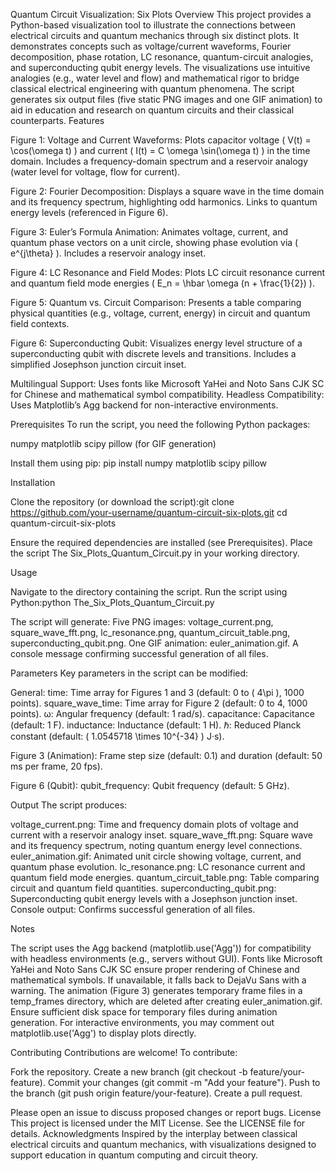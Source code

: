 Quantum Circuit Visualization: Six Plots
Overview
This project provides a Python-based visualization tool to illustrate the connections between electrical circuits and quantum mechanics through six distinct plots. It demonstrates concepts such as voltage/current waveforms, Fourier decomposition, phase rotation, LC resonance, quantum-circuit analogies, and superconducting qubit energy levels. The visualizations use intuitive analogies (e.g., water level and flow) and mathematical rigor to bridge classical electrical engineering with quantum phenomena.
The script generates six output files (five static PNG images and one GIF animation) to aid in education and research on quantum circuits and their classical counterparts.
Features

Figure 1: Voltage and Current Waveforms:
Plots capacitor voltage ( V(t) = \cos(\omega t) ) and current ( I(t) = C \omega \sin(\omega t) ) in the time domain.
Includes a frequency-domain spectrum and a reservoir analogy (water level for voltage, flow for current).


Figure 2: Fourier Decomposition:
Displays a square wave in the time domain and its frequency spectrum, highlighting odd harmonics.
Links to quantum energy levels (referenced in Figure 6).


Figure 3: Euler’s Formula Animation:
Animates voltage, current, and quantum phase vectors on a unit circle, showing phase evolution via ( e^{j\theta} ).
Includes a reservoir analogy inset.


Figure 4: LC Resonance and Field Modes:
Plots LC circuit resonance current and quantum field mode energies ( E_n = \hbar \omega (n + \frac{1}{2}) ).


Figure 5: Quantum vs. Circuit Comparison:
Presents a table comparing physical quantities (e.g., voltage, current, energy) in circuit and quantum field contexts.


Figure 6: Superconducting Qubit:
Visualizes energy level structure of a superconducting qubit with discrete levels and transitions.
Includes a simplified Josephson junction circuit inset.


Multilingual Support: Uses fonts like Microsoft YaHei and Noto Sans CJK SC for Chinese and mathematical symbol compatibility.
Headless Compatibility: Uses Matplotlib’s Agg backend for non-interactive environments.

Prerequisites
To run the script, you need the following Python packages:

numpy
matplotlib
scipy
pillow (for GIF generation)

Install them using pip:
pip install numpy matplotlib scipy pillow

Installation

Clone the repository (or download the script):git clone https://github.com/your-username/quantum-circuit-six-plots.git
cd quantum-circuit-six-plots


Ensure the required dependencies are installed (see Prerequisites).
Place the script The Six_Plots_Quantum_Circuit.py in your working directory.

Usage

Navigate to the directory containing the script.
Run the script using Python:python The_Six_Plots_Quantum_Circuit.py


The script will generate:
Five PNG images: voltage_current.png, square_wave_fft.png, lc_resonance.png, quantum_circuit_table.png, superconducting_qubit.png.
One GIF animation: euler_animation.gif.
A console message confirming successful generation of all files.



Parameters
Key parameters in the script can be modified:

General:
time: Time array for Figures 1 and 3 (default: 0 to ( 4\pi ), 1000 points).
square_wave_time: Time array for Figure 2 (default: 0 to 4, 1000 points).
ω: Angular frequency (default: 1 rad/s).
capacitance: Capacitance (default: 1 F).
inductance: Inductance (default: 1 H).
ℏ: Reduced Planck constant (default: ( 1.0545718 \times 10^{-34} ) J·s).


Figure 3 (Animation):
Frame step size (default: 0.1) and duration (default: 50 ms per frame, 20 fps).


Figure 6 (Qubit):
qubit_frequency: Qubit frequency (default: 5 GHz).



Output
The script produces:

voltage_current.png: Time and frequency domain plots of voltage and current with a reservoir analogy inset.
square_wave_fft.png: Square wave and its frequency spectrum, noting quantum energy level connections.
euler_animation.gif: Animated unit circle showing voltage, current, and quantum phase evolution.
lc_resonance.png: LC resonance current and quantum field mode energies.
quantum_circuit_table.png: Table comparing circuit and quantum field quantities.
superconducting_qubit.png: Superconducting qubit energy levels with a Josephson junction inset.
Console output: Confirms successful generation of all files.

Notes

The script uses the Agg backend (matplotlib.use('Agg')) for compatibility with headless environments (e.g., servers without GUI).
Fonts like Microsoft YaHei and Noto Sans CJK SC ensure proper rendering of Chinese and mathematical symbols. If unavailable, it falls back to DejaVu Sans with a warning.
The animation (Figure 3) generates temporary frame files in a temp_frames directory, which are deleted after creating euler_animation.gif.
Ensure sufficient disk space for temporary files during animation generation.
For interactive environments, you may comment out matplotlib.use('Agg') to display plots directly.

Contributing
Contributions are welcome! To contribute:

Fork the repository.
Create a new branch (git checkout -b feature/your-feature).
Commit your changes (git commit -m "Add your feature").
Push to the branch (git push origin feature/your-feature).
Create a pull request.

Please open an issue to discuss proposed changes or report bugs.
License
This project is licensed under the MIT License. See the LICENSE file for details.
Acknowledgments
Inspired by the interplay between classical electrical circuits and quantum mechanics, with visualizations designed to support education in quantum computing and circuit theory.


